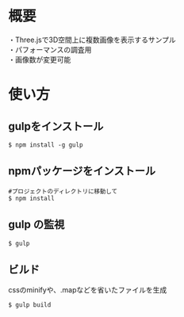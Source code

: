 # 概要
・Three.jsで3D空間上に複数画像を表示するサンプル  
・パフォーマンスの調査用  
・画像数が変更可能  

# 使い方

## gulpをインストール

```
$ npm install -g gulp
```

## npmパッケージをインストール

```
#プロジェクトのディレクトリに移動して
$ npm install
```

## gulp の監視

```
$ gulp
```

## ビルド

cssのminifyや、.mapなどを省いたファイルを生成

```
$ gulp build
```